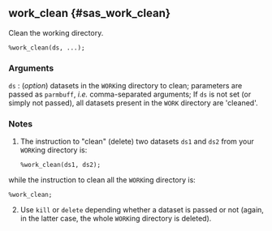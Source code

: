 ## work_clean {#sas_work_clean}
Clean the working directory.

	%work_clean(ds, ...);

### Arguments
`ds` : (_option_) datasets in the `WORK`ing directory to clean; parameters are passed as `parmbuff`,
	_i.e._ comma-separated arguments; If `ds` is not set (or simply not passed), all datasets present
	in the `WORK` directory are 'cleaned'.
	
### Notes
1. The instruction to "clean" (delete) two datasets `ds1` and `ds2` from your  `WORK`ing directory is:

       %work_clean(ds1, ds2);
while the instruction to clean all the `WORK`ing directory is:

    %work_clean;	
2. Use `kill` or `delete` depending whether a dataset is passed or not (again, in the latter case, 
the whole `WORK`ing directory is deleted).

